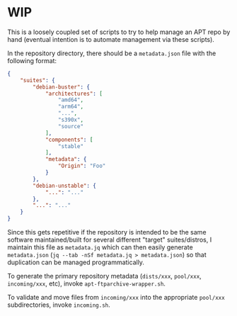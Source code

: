 # WIP

This is a loosely coupled set of scripts to try to help manage an APT repo by hand (eventual intention is to automate management via these scripts).

In the repository directory, there should be a `metadata.json` file with the following format:

```json
{
	"suites": {
		"debian-buster": {
			"architectures": [
				"amd64",
				"arm64",
				"...",
				"s390x",
				"source"
			],
			"components": [
				"stable"
			],
			"metadata": {
				"Origin": "Foo"
			}
		},
		"debian-unstable": {
			"...": "..."
		},
		"...": "..."
	}
}
```

Since this gets repetitive if the repository is intended to be the same software maintained/built for several different "target" suites/distros, I maintain this file as `metadata.jq` which can then easily generate `metadata.json` (`jq --tab -nSf metadata.jq > metadata.json`) so that duplication can be managed programmatically.

To generate the primary repository metadata (`dists/xxx`, `pool/xxx`, `incoming/xxx`, etc), invoke `apt-ftparchive-wrapper.sh`.

To validate and move files from `incoming/xxx` into the appropriate `pool/xxx` subdirectories, invoke `incoming.sh`.
